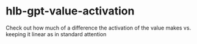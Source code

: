 # hlb-gpt-value-activation
Check out how much of a difference the activation of the value makes vs. keeping it linear as in standard attention

